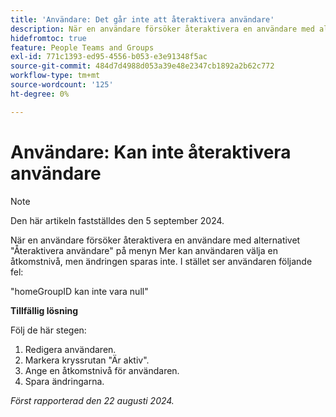 ```yaml
---
title: 'Användare: Det går inte att återaktivera användare'
description: När en användare försöker återaktivera en användare med alternativet Återaktivera användare på menyn Mer kan användaren välja en åtkomstnivå, men ändringen sparas inte. Användaren ser i stället ett fel. Det finns en lösning.
hidefromtoc: true
feature: People Teams and Groups
exl-id: 771c1393-ed95-4556-b053-e3e91348f5ac
source-git-commit: 484d7d4988d053a39e48e2347cb1892a2b62c772
workflow-type: tm+mt
source-wordcount: '125'
ht-degree: 0%

---
```


# Användare: Kan inte återaktivera användare

>[!NOTE]
>
>Den här artikeln fastställdes den 5 september 2024.

När en användare försöker återaktivera en användare med alternativet &quot;Återaktivera användare&quot; på menyn Mer kan användaren välja en åtkomstnivå, men ändringen sparas inte. I stället ser användaren följande fel:

&quot;homeGroupID kan inte vara null&quot;

**Tillfällig lösning**

Följ de här stegen:

1. Redigera användaren.
1. Markera kryssrutan &quot;Är aktiv&quot;.
1. Ange en åtkomstnivå för användaren.
1. Spara ändringarna.

_Först rapporterad den 22 augusti 2024._

